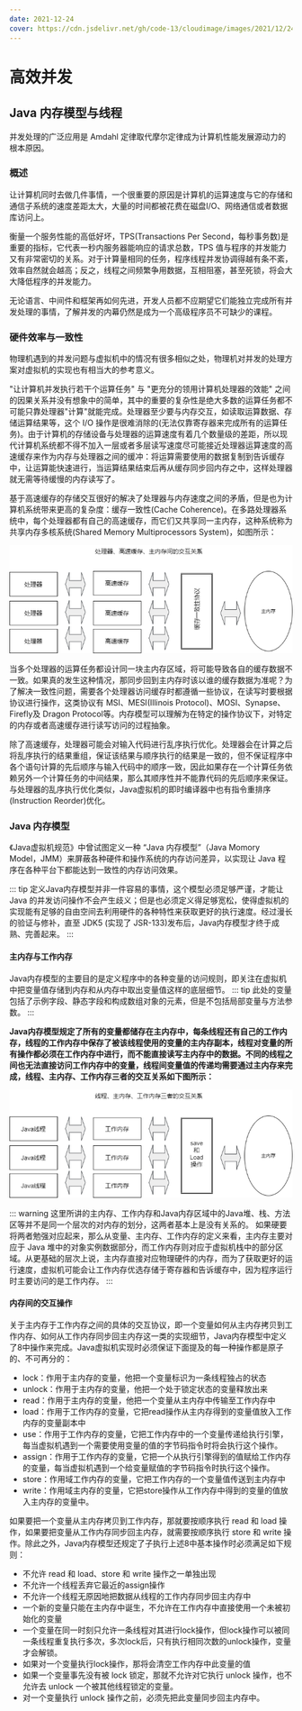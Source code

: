 ```yaml
---
date: 2021-12-24
cover: https://cdn.jsdelivr.net/gh/code-13/cloudimage/images/2021/12/24/20211224143719.jpeg
---
```


# 高效并发

## Java 内存模型与线程

并发处理的广泛应用是 Amdahl 定律取代摩尔定律成为计算机性能发展源动力的根本原因。

### 概述

让计算机同时去做几件事情，一个很重要的原因是计算机的运算速度与它的存储和通信子系统的速度差距太大，大量的时间都被花费在磁盘I/O、网络通信或者数据库访问上。

衡量一个服务性能的高低好坏，TPS(Transactions Per Second，每秒事务数)是重要的指标，它代表一秒内服务器能响应的请求总数，TPS 值与程序的并发能力又有非常密切的关系。对于计算量相同的任务，程序线程并发协调得越有条不紊，效率自然就会越高；反之，线程之间频繁争用数据，互相阻塞，甚至死锁，将会大大降低程序的并发能力。

无论语言、中间件和框架再如何先进，开发人员都不应期望它们能独立完成所有并发处理的事情，了解并发的内幕仍然是成为一个高级程序员不可缺少的课程。

### 硬件效率与一致性

物理机遇到的并发问题与虚拟机中的情况有很多相似之处，物理机对并发的处理方案对虚拟机的实现也有相当大的参考意义。

"让计算机并发执行若干个运算任务" 与 "更充分的领用计算机处理器的效能" 之间的因果关系并没有想象中的简单，其中的重要的复杂性是绝大多数的运算任务都不可能只靠处理器"计算"就能完成。处理器至少要与内存交互，如读取运算数据、存储运算结果等，这个 I/O 操作是很难消除的(无法仅靠寄存器来完成所有的运算任务)。由于计算机的存储设备与处理器的运算速度有着几个数量级的差距，所以现代计算机系统都不得不加入一层或者多层读写速度尽可能接近处理器运算速度的高速缓存来作为内存与处理器之间的缓冲：将运算需要使用的数据复制到告诉缓存中，让运算能快速进行，当运算结果结束后再从缓存同步回内存之中，这样处理器就无需等待缓慢的内存读写了。

基于高速缓存的存储交互很好的解决了处理器与内存速度之间的矛盾，但是也为计算机系统带来更高的复杂度：缓存一致性(Cache Coherence)。在多路处理器系统中，每个处理器都有自己的高速缓存，而它们又共享同一主内存，这种系统称为共享内存多核系统(Shared Memory Multiprocessors System)，如图所示：

![5-12-1.png](./drawio/5-12-1.drawio.png)

当多个处理器的运算任务都设计同一块主内存区域，将可能导致各自的缓存数据不一致。如果真的发生这种情况，那同步回到主内存时该以谁的缓存数据为准呢？为了解决一致性问题，需要各个处理器访问缓存时都遵循一些协议，在读写时要根据协议进行操作，这类协议有 MSI、MESI(Illinois Protocol)、MOSI、Synapse、Firefly及 Dragon Protocol等。内存模型可以理解为在特定的操作协议下，对特定的内存或者高速缓存进行读写访问的过程抽象。

除了高速缓存，处理器可能会对输入代码进行乱序执行优化。处理器会在计算之后将乱序执行的结果重组，保证该结果与顺序执行的结果是一致的，但不保证程序中各个语句计算的先后顺序与输入代码中的顺序一致，因此如果存在一个计算任务依赖另外一个计算任务的中间结果，那么其顺序性并不能靠代码的先后顺序来保证。与处理器的乱序执行优化类似，Java虚拟机的即时编译器中也有指令重排序(Instruction Reorder)优化。

### Java 内存模型

《Java虚拟机规范》中曾试图定义一种 “Java 内存模型”（Java Momory Model，JMM）来屏蔽各种硬件和操作系统的内存访问差异，以实现让 Java 程序在各种平台下都能达到一致性的内存访问效果。

::: tip
定义Java内存模型并非一件容易的事情，这个模型必须足够严谨，才能让 Java 的并发访问操作不会产生歧义；但是也必须定义得足够宽松，使得虚拟机的实现能有足够的自由空间去利用硬件的各种特性来获取更好的执行速度。经过漫长的验证与修补，直至 JDK5 (实现了 JSR-133)发布后，Java内存模型才终于成熟、完善起来。
:::

#### 主内存与工作内存

Java内存模型的主要目的是定义程序中的各种变量的访问规则，即关注在虚拟机中把变量值存储到内存和从内存中取出变量值这样的底层细节。
::: tip
此处的变量包括了示例字段、静态字段和构成数组对象的元素，但是不包括局部变量与方法参数。
:::

**Java内存模型规定了所有的变量都储存在主内存中，每条线程还有自己的工作内存，线程的工作内存中保存了被该线程使用的变量的主内存副本，线程对变量的所有操作都必须在工作内存中进行，而不能直接读写主内存中的数据。不同的线程之间也无法直接访问工作内存中的变量，线程间变量值的传递均需要通过主内存来完成，线程、主内存、工作内存三者的交互关系如下图所示：**

![5-12-2](./drawio/5-12-2.drawio.png)


::: warning
这里所讲的主内存、工作内存和Java内存区域中的Java堆、栈、方法区等并不是同一个层次的对内存的划分，这两者基本上是没有关系的。
如果硬要将两者勉强对应起来，那么从变量、主内存、工作内存的定义来看，主内存主要对应于 Java 堆中的对象实例数据部分，而工作内存则对应于虚拟机栈中的部分区域。从更基础的层次上说，主内存直接对应物理硬件的内存，而为了获取更好的运行速度，虚拟机可能会让工作内存优选存储于寄存器和告诉缓存中，因为程序运行时主要访问的是工作内存。
:::

#### 内存间的交互操作

关于主内存于工作内存之间的具体的交互协议，即一个变量如何从主内存拷贝到工作内存、如何从工作内存同步回主内存这一类的实现细节，Java内存模型中定义了8中操作来完成。Java虚拟机实现时必须保证下面提及的每一种操作都是原子的、不可再分的：

- lock：作用于主内存的变量，他把一个变量标识为一条线程独占的状态
- unlock：作用于主内存的变量，他把一个处于锁定状态的变量释放出来
- read：作用于主内存的变量，他把一个变量从主内存中传输至工作内存中
- load：作用于工作内存的变量，它把read操作从主内存得到的变量值放入工作内存的变量副本中
- use：作用于工作内存的变量，它把工作内存中的一个变量传递给执行引擎，每当虚拟机遇到一个需要使用变量的值的字节码指令时将会执行这个操作。
- assign：作用于工作内存的变量，它把一个从执行引擎得到的值赋给工作内存的变量，每当虚拟机遇到一个给变量赋值的字节码指令时执行这个操作。
- store：作用域工作内存的变量，它把工作内存的一个变量值传送到主内存中
- write：作用域主内存的变量，它把store操作从工作内存中得到的变量的值放入主内存的变量中。

如果要把一个变量从主内存拷贝到工作内存，那就要按顺序执行 read 和 load 操作，如果要把变量从工作内存同步回主内存，就需要按顺序执行 store 和 write 操作。除此之外，Java内存模型还规定了子执行上述8中基本操作时必须满足如下规则：

- 不允许 read 和 load、store 和 write 操作之一单独出现
- 不允许一个线程丢弃它最近的assign操作
- 不允许一个线程无原因地把数据从线程的工作内存同步回主内存中
- 一个新的变量只能在主内存中诞生，不允许在工作内存中直接使用一个未被初始化的变量
- 一个变量在同一时刻只允许一条线程对其进行lock操作，但lock操作可以被同一条线程重复执行多次，多次lock后，只有执行相同次数的unlock操作，变量才会解锁。
- 如果对一个变量执行lock操作，那将会清空工作内存中此变量的值
- 如果一个变量事先没有被 lock 锁定，那就不允许对它执行 unlock 操作，也不允许去 unlock 一个被其他线程锁定的变量。
- 对一个变量执行 unlock 操作之前，必须先把此变量同步回主内存中。